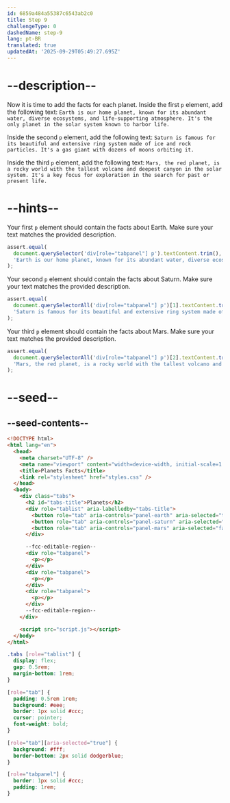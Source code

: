 ```yaml
---
id: 6859a484a55387c6543ab2c0
title: Step 9
challengeType: 0
dashedName: step-9
lang: pt-BR
translated: true
updatedAt: '2025-09-29T05:49:27.695Z'
---
```


# --description--

Now it is time to add the facts for each planet. Inside the first `p` element, add the following text:
`Earth is our home planet, known for its abundant water, diverse ecosystems, and life-supporting atmosphere. It's the only planet in the solar system known to harbor life.`

Inside the second `p` element, add the following text:
`Saturn is famous for its beautiful and extensive ring system made of ice and rock particles. It's a gas giant with dozens of moons orbiting it.`

Inside the third `p` element, add the following text:
`Mars, the red planet, is a rocky world with the tallest volcano and deepest canyon in the solar system. It's a key focus for exploration in the search for past or present life.`

# --hints--

Your first `p` element should contain the facts about Earth. Make sure your text matches the provided description.

```js
assert.equal(
  document.querySelector('div[role="tabpanel"] p').textContent.trim(),
  'Earth is our home planet, known for its abundant water, diverse ecosystems, and life-supporting atmosphere. It\'s the only planet in the solar system known to harbor life.'
);
```

Your second `p` element should contain the facts about Saturn. Make sure your text matches the provided description.

```js
assert.equal(
  document.querySelectorAll('div[role="tabpanel"] p')[1].textContent.trim(),
  'Saturn is famous for its beautiful and extensive ring system made of ice and rock particles. It\'s a gas giant with dozens of moons orbiting it.'
);
```

Your third `p` element should contain the facts about Mars. Make sure your text matches the provided description.

```js
assert.equal(
  document.querySelectorAll('div[role="tabpanel"] p')[2].textContent.trim(),
  'Mars, the red planet, is a rocky world with the tallest volcano and deepest canyon in the solar system. It\'s a key focus for exploration in the search for past or present life.'
);
```

# --seed--

## --seed-contents--

```html
<!DOCTYPE html>
<html lang="en">
  <head>
    <meta charset="UTF-8" />
    <meta name="viewport" content="width=device-width, initial-scale=1.0" />
    <title>Planets Facts</title>
    <link rel="stylesheet" href="styles.css" />
  </head>
  <body>
    <div class="tabs">
      <h2 id="tabs-title">Planets</h2>
      <div role="tablist" aria-labelledby="tabs-title">
        <button role="tab" aria-controls="panel-earth" aria-selected="true" id="tab-earth">🌍 Earth</button>
        <button role="tab" aria-controls="panel-saturn" aria-selected="false" id="tab-saturn">🪐 Saturn</button>
        <button role="tab" aria-controls="panel-mars" aria-selected="false" id="tab-mars">🔴 Mars</button>
      </div>

      --fcc-editable-region--
      <div role="tabpanel">
        <p></p>
      </div>
      <div role="tabpanel">
        <p></p>
      </div>
      <div role="tabpanel">
        <p></p>
      </div>
      --fcc-editable-region--
    </div>

    <script src="script.js"></script>
  </body>
</html>
```

```css
.tabs [role="tablist"] {
  display: flex;
  gap: 0.5rem;
  margin-bottom: 1rem;
}

[role="tab"] {
  padding: 0.5rem 1rem;
  background: #eee;
  border: 1px solid #ccc;
  cursor: pointer;
  font-weight: bold;
}

[role="tab"][aria-selected="true"] {
  background: #fff;
  border-bottom: 2px solid dodgerblue;
}

[role="tabpanel"] {
  border: 1px solid #ccc;
  padding: 1rem;
}
```
